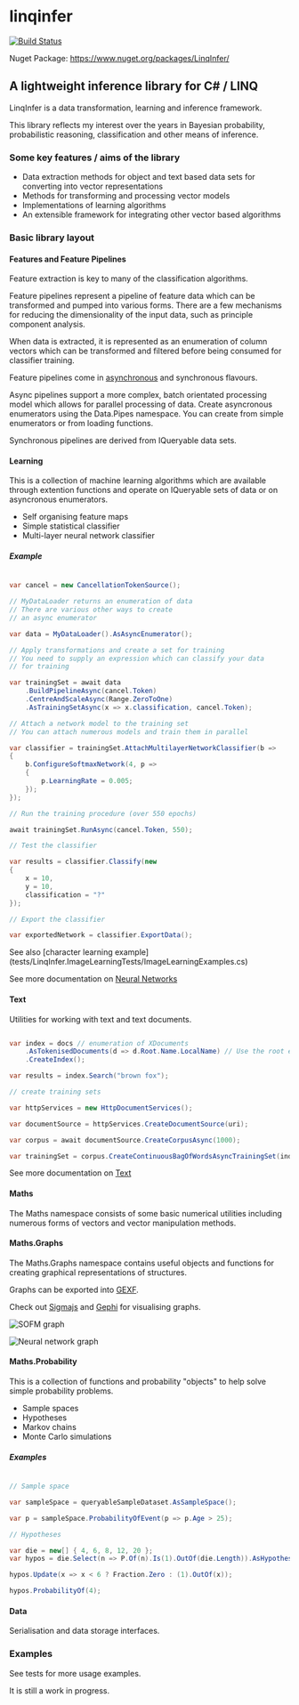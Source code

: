 # linqinfer

[![Build Status](https://travis-ci.org/roberino/linqinfer.svg?branch=master)](https://travis-ci.org/roberino/linqinfer)

Nuget Package: https://www.nuget.org/packages/LinqInfer/

## A lightweight inference library for C# / LINQ

LinqInfer is a data transformation, learning and inference framework. 

This library reflects my interest over the years in Bayesian probability, 
probabilistic reasoning, classification and other means of inference.

### Some key features / aims of the library

* Data extraction methods for object and text based data sets for converting into vector representations
* Methods for transforming and processing vector models
* Implementations of learning algorithms
* An extensible framework for integrating other vector based algorithms

### Basic library layout 

#### Features and Feature Pipelines

Feature extraction is key to many of the classification algorithms.

Feature pipelines represent a pipeline of feature data which can be 
transformed and pumped into various forms. There are a few mechanisms
for reducing the dimensionality of the input data, such as principle component 
analysis.

When data is extracted, it is represented as an enumeration of column vectors which 
can be transformed and filtered before being consumed for classifier training.

Feature pipelines come in [asynchronous](docs/async-pipelines.md) and synchronous flavours. 

Async pipelines support a more complex, batch orientated processing model
which allows for parallel processing of data. Create asyncronous enumerators
using the Data.Pipes namespace. You can create from simple enumerators
or from loading functions.

Synchronous pipelines are derived from IQueryable data sets.

#### Learning

This is a collection of machine learning algorithms which are available through extention 
functions and operate on IQueryable sets of data or on asyncronous enumerators.

* Self organising feature maps
* Simple statistical classifier
* Multi-layer neural network classifier

##### Example

```cs

var cancel = new CancellationTokenSource();

// MyDataLoader returns an enumeration of data
// There are various other ways to create 
// an async enumerator

var data = MyDataLoader().AsAsyncEnumerator();

// Apply transformations and create a set for training
// You need to supply an expression which can classify your data
// for training 

var trainingSet = await data
    .BuildPipelineAsync(cancel.Token)
    .CentreAndScaleAsync(Range.ZeroToOne)
    .AsTrainingSetAsync(x => x.classification, cancel.Token);

// Attach a network model to the training set
// You can attach numerous models and train them in parallel

var classifier = trainingSet.AttachMultilayerNetworkClassifier(b =>
{
    b.ConfigureSoftmaxNetwork(4, p =>
    {
        p.LearningRate = 0.005;
    });
});

// Run the training procedure (over 550 epochs)

await trainingSet.RunAsync(cancel.Token, 550);

// Test the classifier

var results = classifier.Classify(new
{
    x = 10,
    y = 10,
    classification = "?"
});

// Export the classifier

var exportedNetwork = classifier.ExportData();

```

See also [character learning example] (tests/LinqInfer.ImageLearningTests/ImageLearningExamples.cs)

See more documentation on [Neural Networks](docs/neural-networks.md)

#### Text

Utilities for working with text and text documents.

```cs

var index = docs // enumeration of XDocuments
	.AsTokenisedDocuments(d => d.Root.Name.LocalName) // Use the root element name as the doc ID
	.CreateIndex();

var results = index.Search("brown fox");

// create training sets

var httpServices = new HttpDocumentServices();

var documentSource = httpServices.CreateDocumentSource(uri);

var corpus = await documentSource.CreateCorpusAsync(1000);

var trainingSet = corpus.CreateContinuousBagOfWordsAsyncTrainingSet(index.ExtractKeyTerms(500));

```
See more documentation on [Text](docs/text.md)

#### Maths

The Maths namespace consists of some basic numerical utilities 
including numerous forms of vectors and vector manipulation methods.

#### Maths.Graphs

The Maths.Graphs namespace contains useful objects and functions for creating graphical representations of structures.

Graphs can be exported into [GEXF](https://gephi.org/gexf/format/schema.html).

Check out [Sigmajs](http://sigmajs.org/) and [Gephi](https://gephi.org/) for visualising graphs.

![SOFM graph](docs/sofm_graph2.png)

![Neural network graph](docs/neural-network-sm.png)

#### Maths.Probability 

This is a collection of functions and probability "objects" to help solve simple probability problems.

* Sample spaces
* Hypotheses
* Markov chains
* Monte Carlo simulations

##### Examples

```cs

// Sample space

var sampleSpace = queryableSampleDataset.AsSampleSpace();

var p = sampleSpace.ProbabilityOfEvent(p => p.Age > 25);

// Hypotheses

var die = new[] { 4, 6, 8, 12, 20 };
var hypos = die.Select(n => P.Of(n).Is(1).OutOf(die.Length)).AsHypotheses();

hypos.Update(x => x < 6 ? Fraction.Zero : (1).OutOf(x));

hypos.ProbabilityOf(4);

```

#### Data

Serialisation and data storage interfaces.

### Examples

See tests for more usage examples.

It is still a work in progress.
